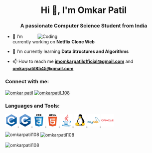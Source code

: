 <h1 align="center">Hi 👋, I'm Omkar Patil</h1>
<h3 align="center">A passionate Computer Science Student from India</h3>
<img align="right" alt="Coding" width="400" src="https://camo.githubusercontent.com/c1dcb74cc1c1835b1d716f5051499a2814c683c806b15f04b0eba492863703e9/68747470733a2f2f63646e2e6472696262626c652e636f6d2f75736572732f3733303730332f73637265656e73686f74732f363538313234332f6176656e746f2e676966">

<!--<p align="left"> <img src="https://komarev.com/ghpvc/?username=omkarpatil108&label=Profile%20views&color=0e75b6&style=flat" alt="omkarpatil108" /> </p>-->

- 🔭 I’m currently working on **Netflix Clone Web**

- 🌱 I’m currently learning **Data Structures and Algorithms**

- 📫 How to reach me **imomkarpatilofficial@gmail.com** and **omkarpatil8545@gmail.com**

<h3 align="left">Connect with me:</h3>
<p align="left">
<a href="https://www.linkedin.com/in/omkarpatil8545/" target="blank"><img align="center" src="https://raw.githubusercontent.com/rahuldkjain/github-profile-readme-generator/master/src/images/icons/Social/linked-in-alt.svg" alt="omkar patil" height="30" width="40" /></a>
<a href="https://twitter.com/omkarpatil_108" target="blank"><img align="center" src="https://raw.githubusercontent.com/rahuldkjain/github-profile-readme-generator/master/src/images/icons/Social/twitter.svg" alt="omkarpatil_108" height="30" width="40" /></a>
</p>

<h3 align="left">Languages and Tools:</h3>
<p align="left"> <a href="https://www.cprogramming.com/" target="_blank" rel="noreferrer"> <img src="https://raw.githubusercontent.com/devicons/devicon/master/icons/c/c-original.svg" alt="c" width="40" height="40"/> </a> <a href="https://www.w3schools.com/cpp/" target="_blank" rel="noreferrer"> <img src="https://raw.githubusercontent.com/devicons/devicon/master/icons/cplusplus/cplusplus-original.svg" alt="cplusplus" width="40" height="40"/> </a> <a href="https://www.w3schools.com/css/" target="_blank" rel="noreferrer"> <img src="https://raw.githubusercontent.com/devicons/devicon/master/icons/css3/css3-original-wordmark.svg" alt="css3" width="40" height="40"/> </a> <a href="https://www.w3.org/html/" target="_blank" rel="noreferrer"> <img src="https://raw.githubusercontent.com/devicons/devicon/master/icons/html5/html5-original-wordmark.svg" alt="html5" width="40" height="40"/> </a> <a href="https://www.java.com" target="_blank" rel="noreferrer"> <img src="https://raw.githubusercontent.com/devicons/devicon/master/icons/java/java-original.svg" alt="java" width="40" height="40"/> </a> <a href="https://www.linux.org/" target="_blank" rel="noreferrer"> <img src="https://raw.githubusercontent.com/devicons/devicon/master/icons/linux/linux-original.svg" alt="linux" width="40" height="40"/> </a> <a href="https://www.mysql.com/" target="_blank" rel="noreferrer"> <img src="https://raw.githubusercontent.com/devicons/devicon/master/icons/mysql/mysql-original-wordmark.svg" alt="mysql" width="40" height="40"/> </a> <a href="https://www.oracle.com/" target="_blank" rel="noreferrer"> <img src="https://raw.githubusercontent.com/devicons/devicon/master/icons/oracle/oracle-original.svg" alt="oracle" width="40" height="40"/> </a> </p>

<p><img align="left" src="https://github-readme-stats.vercel.app/api/top-langs?username=omkarpatil108&show_icons=true&locale=en&layout=compact" alt="omkarpatil108" /></p>

<p>&nbsp;<img align="center" src="https://github-readme-stats.vercel.app/api?username=omkarpatil108&show_icons=true&locale=en" alt="omkarpatil108" /></p>

<p><img align="center" src="https://github-readme-streak-stats.herokuapp.com/?user=omkarpatil108&" alt="omkarpatil108" /></p>


